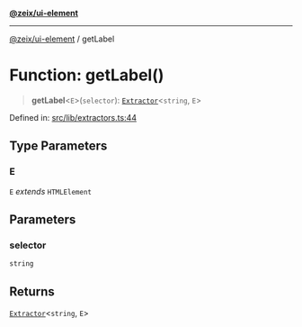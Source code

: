 [**@zeix/ui-element**](../README.md)

***

[@zeix/ui-element](../globals.md) / getLabel

# Function: getLabel()

> **getLabel**\<`E`\>(`selector`): [`Extractor`](../type-aliases/Extractor.md)\<`string`, `E`\>

Defined in: [src/lib/extractors.ts:44](https://github.com/zeixcom/ui-element/blob/0bdd451e0266b456b3ed7c56ab9ac6ad476a6f80/src/lib/extractors.ts#L44)

## Type Parameters

### E

`E` *extends* `HTMLElement`

## Parameters

### selector

`string`

## Returns

[`Extractor`](../type-aliases/Extractor.md)\<`string`, `E`\>

